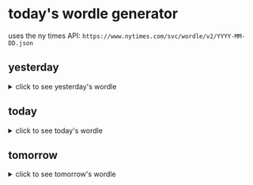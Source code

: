 # today's wordle generator

uses the ny times API: `https://www.nytimes.com/svc/wordle/v2/YYYY-MM-DD.json`

## yesterday

<details>
    <summary>click to see yesterday's wordle</summary>

    ratty

</details>

## today

<details>
    <summary>click to see today's wordle</summary>

    union

</details>

## tomorrow

<details>
    <summary>click to see tomorrow's wordle</summary>

    spore

</details>
